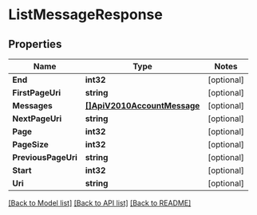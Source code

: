 # ListMessageResponse

## Properties
Name | Type | Notes
------------ | ------------- | -------------
**End** | **int32** | [optional] 
**FirstPageUri** | **string** | [optional] 
**Messages** | [**[]ApiV2010AccountMessage**](api.v2010.account.message.md) | [optional] 
**NextPageUri** | **string** | [optional] 
**Page** | **int32** | [optional] 
**PageSize** | **int32** | [optional] 
**PreviousPageUri** | **string** | [optional] 
**Start** | **int32** | [optional] 
**Uri** | **string** | [optional] 

[[Back to Model list]](../README.md#documentation-for-models) [[Back to API list]](../README.md#documentation-for-api-endpoints) [[Back to README]](../README.md)



